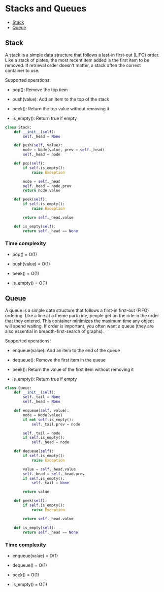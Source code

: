 # Stacks and Queues

* [Stack](#stack)
* [Queue](#queue)

## <a name="stack"></a> Stack

A stack is a simple data structure that follows a last-in first-out (LIFO) order. Like a stack of plates, the most recent item added is the first item to be removed. If retrieval order doesn't matter, a stack often the correct container to use.

Supported operations:

* pop(): Remove the top item

* push(value): Add an item to the top of the stack

* peek(): Return the top value without removing it

* is_empty(): Return true if empty

```python
class Stack:
    def __init__(self):
        self._head = None

    def push(self, value):
        node = Node(value, prev = self._head)
        self._head = node

    def pop(self):
        if self.is_empty():
            raise Exception

        node = self._head
        self._head = node.prev
        return node.value

    def peek(self):
        if self.is_empty():
            raise Exception

        return self._head.value

    def is_empty(self):
        return self._head == None
```

### Time complexity

* pop() = O(1)

* push(value) = O(1)

* peek() =  O(1)

* is_empty() = O(1)

## <a name="queue"></a> Queue

A queue is a simple data structure that follows a first-in first-out (FIFO) ordering. Like a line at a theme park ride, people get on the ride in the order that they entered. This container minimizes the maximum time any object will spend waiting. If order is important, you often want a queue (they are also essential in breadth-first-search of graphs).

Supported operations:

* enqueue(value): Add an item to the end of the queue

* dequeue(): Remove the first item in the queue

* peek(): Return the value of the first item without removing it

* is_empty(): Return true if empty

```python
class Queue:
    def __init__(self):
        self._tail = None
        self._head = None

    def enqueue(self, value):
        node = Node(value)
        if not self.is_empty():
            self._tail.prev = node

        self._tail = node
        if self.is_empty():
            self._head = node

    def dequeue(self):
        if self.is_empty():
            raise Exception

        value = self._head.value
        self._head = self._head.prev
        if self.is_empty():
            self._tail = None

        return value

    def peek(self):
        if self.is_empty():
            raise Exception

        return self._head.value

    def is_empty(self):
        return self._head == None
```

### Time complexity

* enqueue(value) = O(1)

* dequeue() = O(1)

* peek() =  O(1)

* is_empty() = O(1)

